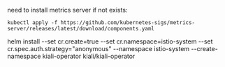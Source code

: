 need to install metrics server if not exists:

`kubectl apply -f https://github.com/kubernetes-sigs/metrics-server/releases/latest/download/components.yaml`

helm install --set cr.create=true --set cr.namespace=istio-system --set cr.spec.auth.strategy="anonymous" --namespace istio-system --create-namespace kiali-operator kiali/kiali-operator